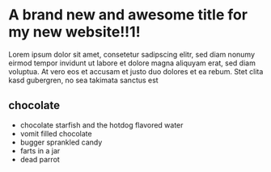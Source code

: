 # A brand new and awesome title for my new website!!1!

Lorem ipsum dolor sit amet, consetetur sadipscing elitr, sed diam nonumy eirmod tempor invidunt ut labore et dolore magna aliquyam erat, sed diam voluptua. At vero eos et accusam et justo duo dolores et ea rebum. Stet clita kasd gubergren, no sea takimata sanctus est

## chocolate

* chocolate starfish and the hotdog flavored water
* vomit filled chocolate
* bugger sprankled candy
* farts in a jar
* dead parrot

